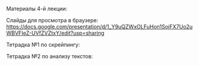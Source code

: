 Материалы 4-й лекции:

Слайды для просмотра в браузере: https://docs.google.com/presentation/d/1_Y9uQZWxOLFuHon1SojFX7Uo2uWBVFIeZ-UVfZVZtxY/edit?usp=sharing

Тетрадка №1 по скрейпингу: 

Тетрадка №2 по анализу текстов:

